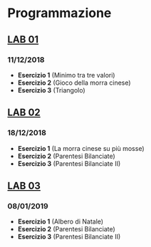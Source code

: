# Programmazione

## [LAB 01](https://github.com/Damix48/programmazione/tree/master/lab_01)
### 11/12/2018
* **Esercizio 1** (Minimo tra tre valori)
* **Esercizio 2** (Gioco della morra cinese)
* **Esercizio 3** (Triangolo)


## [LAB 02](https://github.com/Damix48/programmazione/tree/master/lab_02)
### 18/12/2018
* **Esercizio 1** (La morra cinese su più mosse)
* **Esercizio 2** (Parentesi Bilanciate)
* **Esercizio 3** (Parentesi Bilanciate II)

## [LAB 03](https://github.com/Damix48/programmazione/tree/master/lab_03)
### 08/01/2019
* **Esercizio 1** (Albero di Natale)
* **Esercizio 2** (Parentesi Bilanciate)
* **Esercizio 3** (Parentesi Bilanciate II)


